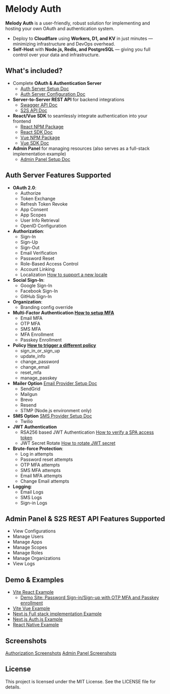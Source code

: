 # Melody Auth

**Melody Auth** is a user-friendly, robust solution for implementing and hosting your own OAuth and authentication system.
- Deploy to **Cloudflare** using **Workers, D1, and KV** in just minutes — minimizing infrastructure and DevOps overhead.
- **Self-Host** with **Node.js, Redis, and PostgreSQL** — giving you full control over your data and infrastructure.

## What's included?
- Complete **OAuth & Authentication Server**
  - [Auth Server Setup Doc](https://auth.valuemelody.com/auth-server-setup.html)
  - [Auth Server Configuration Doc](https://auth.valuemelody.com/auth-server-configuration.html)
- **Server-to-Server REST API** for backend integrations
  - [Swagger API Doc](https://auth-server.valuemelody.com/api/v1/swagger)
  - [S2S API Doc](https://auth.valuemelody.com/s2s-api.html)
- **React/Vue SDK** to seamlessly integrate authentication into your frontend
  - [React NPM Package](https://www.npmjs.com/package/@melody-auth/react)
  - [React SDK Doc](https://auth.valuemelody.com/react-sdk.html)
  - [Vue NPM Package](https://www.npmjs.com/package/@melody-auth/vue)
  - [Vue SDK Doc](https://auth.valuemelody.com/vue-sdk.html)
- **Admin Panel** for managing resources (also serves as a full-stack implementation example)
  - [Admin Panel Setup Doc](https://auth.valuemelody.com/admin-panel-setup.html)

## Auth Server Features Supported
- <b>OAuth 2.0</b>:
  - Authorize
  - Token Exchange
  - Refresh Token Revoke
  - App Consent
  - App Scopes
  - User Info Retrieval
  - OpenID Configuration
- <b>Authorization</b>:
  - Sign-In
  - Sign-Up
  - Sign-Out
  - Email Verification
  - Password Reset
  - Role-Based Access Control
  - Account Linking
  - Localization [How to support a new locale](https://auth.valuemelody.com/q_a.html#how-to-support-a-new-locale)
- <b>Social Sign-In</b>:
  - Google Sign-In
  - Facebook Sign-In
  - GitHub Sign-In
- <b>Organization</b>:
  - Branding config override
- <b>Multi-Factor Authentication [How to setup MFA](https://auth.valuemelody.com/q_a.html#how-to-setup-mfa)</b>
  - Email MFA
  - OTP MFA
  - SMS MFA
  - MFA Enrollment
  - Passkey Enrollment
- <b>Policy [How to trigger a different policy](https://auth.valuemelody.com/q_a.html#how-to-trigger-a-different-policy)</b>
  - sign_in_or_sign_up
  - update_info
  - change_password
  - change_email
  - reset_mfa
  - manage_passkey
- <b>Mailer Option</b> [Email Provider Setup Doc](https://auth.valuemelody.com/email-provider-setup.html)
  - SendGrid
  - Mailgun
  - Brevo
  - Resend
  - STMP (Node.js environment only)
- <b>SMS Option</b> [SMS Provider Setup Doc](https://auth.valuemelody.com/sms-provider-setup.html)
  - Twilio
- <b>JWT Authentication</b>
  - RSA256 based JWT Authentication [How to verify a SPA access token](https://auth.valuemelody.com/q_a.html#how-to-verify-a-spa-access-token)
  - JWT Secret Rotate [How to rotate JWT secret](https://auth.valuemelody.com/q_a.html#how-to-rotate-jwt-secret)
- <b>Brute-force Protection</b>:
  - Log in attempts
  - Password reset attempts
  - OTP MFA attempts
  - SMS MFA attempts
  - Email MFA attempts
  - Change Email attempts
- <b>Logging</b>:
  - Email Logs
  - SMS Logs
  - Sign-in Logs

## Admin Panel & S2S REST API Features Supported
- View Configurations
- Manage Users
- Manage Apps
- Manage Scopes
- Manage Roles
- Manage Organizations
- View Logs

## Demo & Examples
- [Vite React Example](https://github.com/ValueMelody/melody-auth/tree/main/examples/vite-react-demo)
  - [Demo Site: Password Sign-in/Sign-up with OTP MFA and Passkey enrollment](https://auth-demo.valuemelody.com)
- [Vite Vue Example](https://github.com/ValueMelody/melody-auth/tree/main/examples/vite-vue-example)
- [Next.js Full stack implementation Example](https://github.com/ValueMelody/melody-auth/tree/main/admin-panel)
- [Next.js Auth.js Example](https://github.com/ValueMelody/melody-auth/tree/main/examples/next-auth-js-example)
- [React Native Example](https://github.com/ValueMelody/melody-auth/tree/main/examples/react-native-example)

## Screenshots
[Authorization Screenshots](https://auth.valuemelody.com/screenshots.html#identity-pages-and-emails)
[Admin Panel Screenshots](https://auth.valuemelody.com/screenshots.html#admin-panel-pages)

## License

This project is licensed under the MIT License. See the LICENSE file for details.
